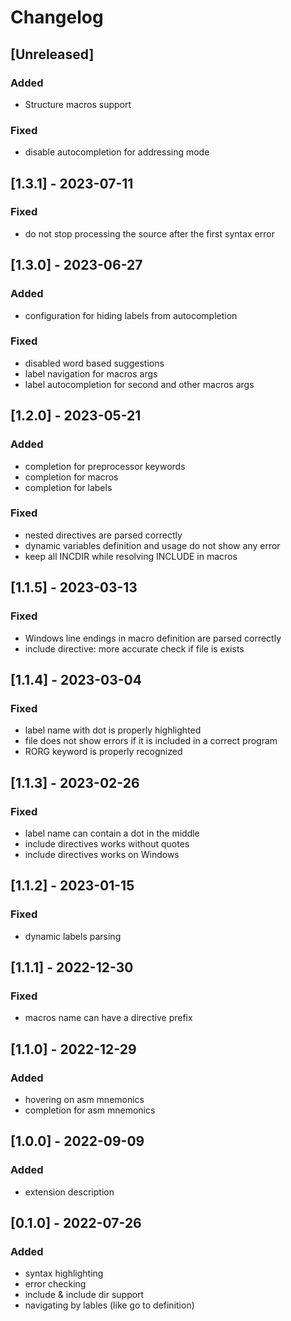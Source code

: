# Changelog

## [Unreleased]

### Added 

- Structure macros support

### Fixed

- disable autocompletion for addressing mode

## [1.3.1] - 2023-07-11

### Fixed

- do not stop processing the source after the first syntax error

## [1.3.0] - 2023-06-27

### Added

- configuration for hiding labels from autocompletion

### Fixed

- disabled word based suggestions
- label navigation for macros args
- label autocompletion for second and other macros args

## [1.2.0] - 2023-05-21

### Added

- completion for preprocessor keywords
- completion for macros
- completion for labels

### Fixed

- nested directives are parsed correctly
- dynamic variables definition and usage do not show any error
- keep all INCDIR while resolving INCLUDE in macros

## [1.1.5] - 2023-03-13

### Fixed

- Windows line endings in macro definition are parsed correctly
- include directive: more accurate check if file is exists

## [1.1.4] - 2023-03-04

### Fixed

- label name with dot is properly highlighted
- file does not show errors if it is included in a correct program
- RORG keyword is properly recognized

## [1.1.3] - 2023-02-26

### Fixed
- label name can contain a dot in the middle
- include directives works without quotes
- include directives works on Windows

## [1.1.2] - 2023-01-15

### Fixed
- dynamic labels parsing

## [1.1.1] - 2022-12-30
### Fixed
- macros name can have a directive prefix

## [1.1.0] - 2022-12-29
### Added
- hovering on asm mnemonics
- completion for asm mnemonics

## [1.0.0] - 2022-09-09
### Added
- extension description

## [0.1.0] - 2022-07-26
### Added
- syntax highlighting
- error checking
- include & include dir support
- navigating by lables (like go to definition)
